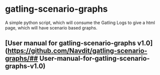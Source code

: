 # gatling-scenario-graphs
A simple python script, which will consume the Gatling Logs to give a html page, which will have scenario based graphs.

## [User manual for gatling-scenario-graphs v1.0](https://github.com/Navdit/gatling-scenario-graphs/## User-manual-for-gatling-scenario-graphs-v1.0)
